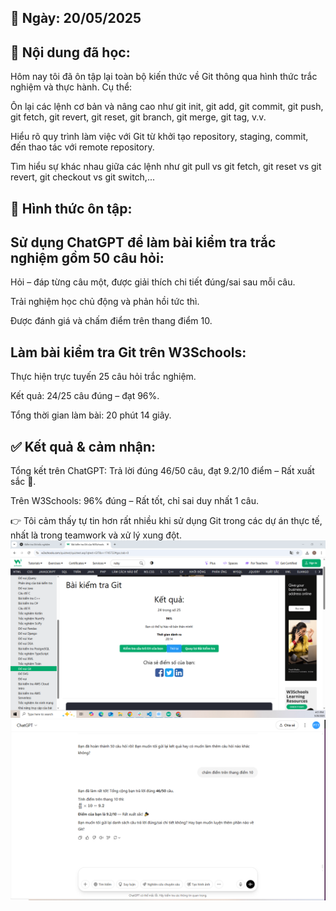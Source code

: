 ## 📅 Ngày: 20/05/2025
## 📘 Nội dung đã học:
Hôm nay tôi đã ôn tập lại toàn bộ kiến thức về Git thông qua hình thức trắc nghiệm và thực hành. Cụ thể:

Ôn lại các lệnh cơ bản và nâng cao như git init, git add, git commit, git push, git fetch, git revert, git reset, git branch, git merge, git tag, v.v.

Hiểu rõ quy trình làm việc với Git từ khởi tạo repository, staging, commit, đến thao tác với remote repository.

Tìm hiểu sự khác nhau giữa các lệnh như git pull vs git fetch, git reset vs git revert, git checkout vs git switch,...

## 📝 Hình thức ôn tập:
## Sử dụng ChatGPT để làm bài kiểm tra trắc nghiệm gồm 50 câu hỏi:

Hỏi – đáp từng câu một, được giải thích chi tiết đúng/sai sau mỗi câu.

Trải nghiệm học chủ động và phản hồi tức thì.

Được đánh giá và chấm điểm trên thang điểm 10.

## Làm bài kiểm tra Git trên W3Schools:

Thực hiện trực tuyến 25 câu hỏi trắc nghiệm.

Kết quả: 24/25 câu đúng – đạt 96%.

Tổng thời gian làm bài: 20 phút 14 giây.

## ✅ Kết quả & cảm nhận:
Tổng kết trên ChatGPT: Trả lời đúng 46/50 câu, đạt 9.2/10 điểm – Rất xuất sắc 🎉.

Trên W3Schools: 96% đúng – Rất tốt, chỉ sai duy nhất 1 câu.

👉 Tôi cảm thấy tự tin hơn rất nhiều khi sử dụng Git trong các dự án thực tế, nhất là trong teamwork và xử lý xung đột.
![Hinh anh](images/testgit1.png)
![Hinh anh](images/testgitchatgpt.png)